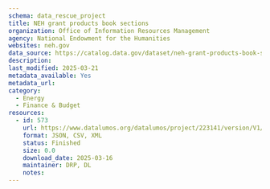 ```yaml
---
schema: data_rescue_project 
title: NEH grant products book sections
organization: Office of Information Resources Management
agency: National Endowment for the Humanities
websites: neh.gov
data_source: https://catalog.data.gov/dataset/neh-grant-products-book-sections
description: 
last_modified: 2025-03-21
metadata_available: Yes
metadata_url: 
category:
  - Energy 
  - Finance & Budget 
resources:
  - id: 573
    url: https://www.datalumos.org/datalumos/project/223141/version/V1/view
    format: JSON, CSV, XML
    status: Finished
    size: 0.0
    download_date: 2025-03-16
    maintainer: DRP, DL
    notes: 
---
```

